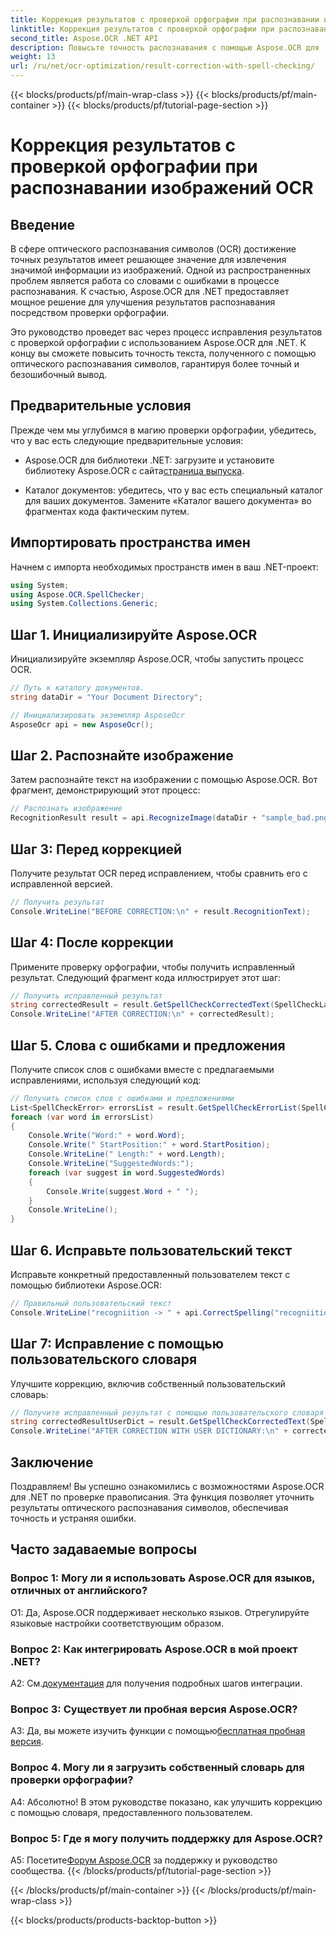```yaml
---
title: Коррекция результатов с проверкой орфографии при распознавании изображений OCR
linktitle: Коррекция результатов с проверкой орфографии при распознавании изображений OCR
second_title: Aspose.OCR .NET API
description: Повысьте точность распознавания с помощью Aspose.OCR для .NET. Исправляйте орфографию, настраивайте словари и без труда добивайтесь безошибочного распознавания текста.
weight: 13
url: /ru/net/ocr-optimization/result-correction-with-spell-checking/
---
```


{{< blocks/products/pf/main-wrap-class >}}
{{< blocks/products/pf/main-container >}}
{{< blocks/products/pf/tutorial-page-section >}}

# Коррекция результатов с проверкой орфографии при распознавании изображений OCR

## Введение

В сфере оптического распознавания символов (OCR) достижение точных результатов имеет решающее значение для извлечения значимой информации из изображений. Одной из распространенных проблем является работа со словами с ошибками в процессе распознавания. К счастью, Aspose.OCR для .NET предоставляет мощное решение для улучшения результатов распознавания посредством проверки орфографии.

Это руководство проведет вас через процесс исправления результатов с проверкой орфографии с использованием Aspose.OCR для .NET. К концу вы сможете повысить точность текста, полученного с помощью оптического распознавания символов, гарантируя более точный и безошибочный вывод.

## Предварительные условия

Прежде чем мы углубимся в магию проверки орфографии, убедитесь, что у вас есть следующие предварительные условия:

-  Aspose.OCR для библиотеки .NET: загрузите и установите библиотеку Aspose.OCR с сайта[страница выпуска](https://releases.aspose.com/ocr/net/).

- Каталог документов: убедитесь, что у вас есть специальный каталог для ваших документов. Замените «Каталог вашего документа» во фрагментах кода фактическим путем.

## Импортировать пространства имен

Начнем с импорта необходимых пространств имен в ваш .NET-проект:

```csharp
using System;
using Aspose.OCR.SpellChecker;
using System.Collections.Generic;
```

## Шаг 1. Инициализируйте Aspose.OCR

Инициализируйте экземпляр Aspose.OCR, чтобы запустить процесс OCR.

```csharp
// Путь к каталогу документов.
string dataDir = "Your Document Directory";

// Инициализировать экземпляр AsposeOcr
AsposeOcr api = new AsposeOcr();
```

## Шаг 2. Распознайте изображение

Затем распознайте текст на изображении с помощью Aspose.OCR. Вот фрагмент, демонстрирующий этот процесс:

```csharp
// Распознать изображение
RecognitionResult result = api.RecognizeImage(dataDir + "sample_bad.png", new RecognitionSettings(Language.Eng));
```

## Шаг 3: Перед коррекцией

Получите результат OCR перед исправлением, чтобы сравнить его с исправленной версией.

```csharp
// Получить результат
Console.WriteLine("BEFORE CORRECTION:\n" + result.RecognitionText);
```

## Шаг 4: После коррекции

Примените проверку орфографии, чтобы получить исправленный результат. Следующий фрагмент кода иллюстрирует этот шаг:

```csharp
// Получить исправленный результат
string correctedResult = result.GetSpellCheckCorrectedText(SpellCheckLanguage.Eng);
Console.WriteLine("AFTER CORRECTION:\n" + correctedResult);
```

## Шаг 5. Слова с ошибками и предложения

Получите список слов с ошибками вместе с предлагаемыми исправлениями, используя следующий код:

```csharp
// Получить список слов с ошибками и предложениями
List<SpellCheckError> errorsList = result.GetSpellCheckErrorList(SpellCheckLanguage.Eng);
foreach (var word in errorsList)
{
	Console.Write("Word:" + word.Word);
	Console.Write(" StartPosition:" + word.StartPosition);
	Console.WriteLine(" Length:" + word.Length);
	Console.WriteLine("SuggestedWords:");
	foreach (var suggest in word.SuggestedWords)
	{
		Console.Write(suggest.Word + " ");
	}
	Console.WriteLine();
}
```

## Шаг 6. Исправьте пользовательский текст

Исправьте конкретный предоставленный пользователем текст с помощью библиотеки Aspose.OCR:

```csharp
// Правильный пользовательский текст
Console.WriteLine("recogniition -> " + api.CorrectSpelling("recogniition"));
```

## Шаг 7: Исправление с помощью пользовательского словаря

Улучшите коррекцию, включив собственный пользовательский словарь:

```csharp
// Получите исправленный результат с помощью пользовательского словаря
string correctedResultUserDict = result.GetSpellCheckCorrectedText(SpellCheckLanguage.Eng, dataDir+"dictionary.txt");
Console.WriteLine("AFTER CORRECTION WITH USER DICTIONARY:\n" + correctedResultUserDict);
```

## Заключение

Поздравляем! Вы успешно ознакомились с возможностями Aspose.OCR для .NET по проверке правописания. Эта функция позволяет уточнить результаты оптического распознавания символов, обеспечивая точность и устраняя ошибки.

## Часто задаваемые вопросы

### Вопрос 1: Могу ли я использовать Aspose.OCR для языков, отличных от английского?

О1: Да, Aspose.OCR поддерживает несколько языков. Отрегулируйте языковые настройки соответствующим образом.

### Вопрос 2: Как интегрировать Aspose.OCR в мой проект .NET?

 A2: См.[документация](https://reference.aspose.com/ocr/net/) для получения подробных шагов интеграции.

### Вопрос 3: Существует ли пробная версия Aspose.OCR?

 A3: Да, вы можете изучить функции с помощью[бесплатная пробная версия](https://releases.aspose.com/).

### Вопрос 4. Могу ли я загрузить собственный словарь для проверки орфографии?

А4: Абсолютно! В этом руководстве показано, как улучшить коррекцию с помощью словаря, предоставленного пользователем.

### Вопрос 5: Где я могу получить поддержку для Aspose.OCR?

 A5: Посетите[Форум Aspose.OCR](https://forum.aspose.com/c/ocr/16) за поддержку и руководство сообщества.
{{< /blocks/products/pf/tutorial-page-section >}}

{{< /blocks/products/pf/main-container >}}
{{< /blocks/products/pf/main-wrap-class >}}

{{< blocks/products/products-backtop-button >}}
